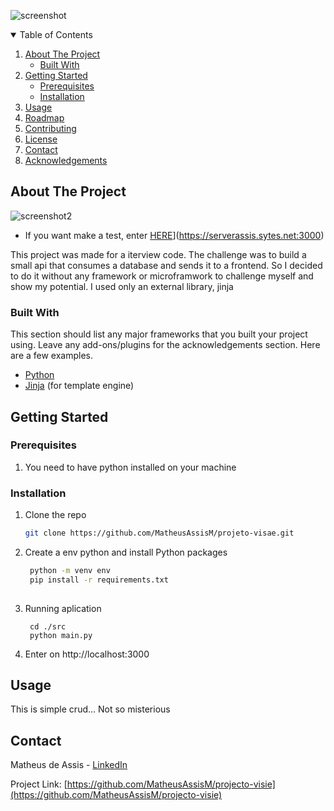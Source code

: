 
![screenshot](https://user-images.githubusercontent.com/65235458/109810643-8c475600-7c08-11eb-982b-4229b53370d5.png)

<!-- TABLE OF CONTENTS -->
<details open="open">
  <summary>Table of Contents</summary>
  <ol>
    <li>
      <a href="#about-the-project">About The Project</a>
      <ul>
        <li><a href="#built-with">Built With</a></li>
      </ul>
    </li>
    <li>
      <a href="#getting-started">Getting Started</a>
      <ul>
        <li><a href="#prerequisites">Prerequisites</a></li>
        <li><a href="#installation">Installation</a></li>
      </ul>
    </li>
    <li><a href="#usage">Usage</a></li>
    <li><a href="#roadmap">Roadmap</a></li>
    <li><a href="#contributing">Contributing</a></li>
    <li><a href="#license">License</a></li>
    <li><a href="#contact">Contact</a></li>
    <li><a href="#acknowledgements">Acknowledgements</a></li>
  </ol>
</details>


<!-- ABOUT THE PROJECT -->
## About The Project


![screenshot2](https://user-images.githubusercontent.com/65235458/109810832-cc0e3d80-7c08-11eb-9751-11d3b21663bf.png)
* If you want make a test, enter [HERE](url)](https://serverassis.sytes.net:3000)

This project was made for a iterview code. 
The challenge was to build a small api that consumes a database and sends it to a frontend. So I decided to do it without any framework or microframwork to challenge myself and show my potential. 
I used only an external library, jinja

### Built With

This section should list any major frameworks that you built your project using. Leave any add-ons/plugins for the acknowledgements section. Here are a few examples.
* [Python](https://www.python.org/)
* [Jinja](https://jinja.palletsprojects.com/en/2.11.x/) (for template engine)


<!-- GETTING STARTED -->
## Getting Started

### Prerequisites

1. You need to have python installed on your machine

### Installation

1. Clone the repo
   ```sh
   git clone https://github.com/MatheusAssisM/projeto-visae.git
   ```
2. Create a env python and install Python packages
   ```sh
    python -m venv env
    pip install -r requirements.txt
    
   ```
3. Running aplication
   ```JS
    cd ./src
    python main.py
   ```
4. Enter on http://localhost:3000


<!-- USAGE EXAMPLES -->
## Usage

This is simple crud... Not so misterious


<!-- CONTACT -->
## Contact

Matheus de Assis - [LinkedIn](https://www.linkedin.com/in/matheus-assis-788a17188/)

Project Link: [https://github.com/MatheusAssisM/projecto-visie](https://github.com/MatheusAssisM/projecto-visie)






